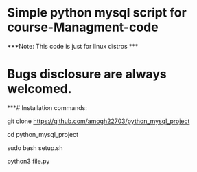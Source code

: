 # Simple python mysql script for course-Managment-code

***Note: This code is just for linux distros ***
# Bugs disclosure are always welcomed.

***# Installation commands:

git clone https://github.com/amogh22703/python_mysql_project

cd python_mysql_project

sudo bash setup.sh

python3 file.py
